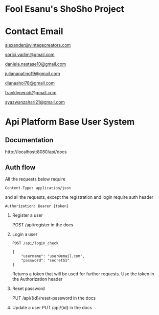 # Fool Esanu's ShoSho Project
# Contact Email
alexander@vintagecreators.com

sorici.vadim@gmail.com

daniela.nastase10@gmail.com

julianapatino19@gmail.com

dianaahol78@gmail.com

franklynepidi@gmail.com

syazwanzahari21@gmail.com
# Api Platform Base User System
## Documentation

http://localhost:8080/api/docs

## Auth flow

All the requests below require
```http request
Content-Type: application/json
```
and all the requests, except the registration and login require auth header 
```http request
Authorization: Bearer {token}
```

1. Register a user

    POST /api/register in the docs

1.  Login a user
    ```
    POST /api/login_check
    
    {
    	"username": "user@email.com",
    	"password": "secretS1"
    }
    ```
    Returns a token that will be used for further requests.
    Use the token in the Authorization header
1.  Reset password

    PUT /api/{id}/reset-password in the docs
1. Update a user
    PUT /api/{id} in the docs
